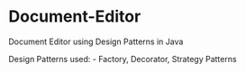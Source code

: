 # Document-Editor
Document Editor using Design Patterns in Java

Design Patterns used: - Factory, Decorator, Strategy Patterns
